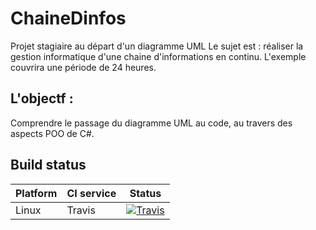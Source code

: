 # ChaineDinfos
Projet stagiaire au départ d'un diagramme UML
Le sujet est : réaliser la gestion informatique d'une chaine d'informations en continu. L'exemple couvrira une période de 24 heures. 

## L'objectf : 
Comprendre le passage du diagramme UML au code, au travers des aspects POO de C#.  


## Build status
| Platform | CI service | Status |
|---|---|---|
| Linux | Travis |[![Travis](https://travis-ci.org/afpa-dl-cdi/ChaineDinfos.svg?branch=master)](https://travis-ci.org/afpa-dl-cdi/ChaineDinfos) |

